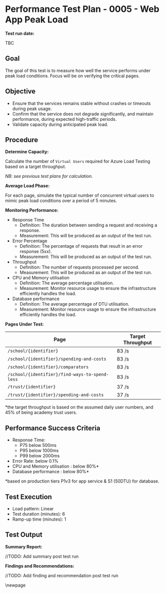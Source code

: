 ﻿# Performance Test Plan - 0005 - Web App Peak Load

**Test run date:**

TBC

## Goal

The goal of this test is to measure how well the service performs under peak load conditions. Focus will be on verifying the critical pages.

## Objective

- Ensure that the services remains stable without crashes or timeouts during peak usage.
- Confirm that the service does not degrade significantly, and maintain performance, during expected high-traffic periods.
- Validate capacity during anticipated peak load.

## Procedure

**Determine Capacity:**

Calculate the number of `Virtual Users` required for Azure Load Testing based on a target throughput.

_NB: see previous test plans for calculation._

**Average Load Phase:**

For each page, simulate the typical number of concurrent virtual users to mimic peak load conditions over a period of 5 minutes.

**Monitoring Performance:**

- Response Time
  - Definition: The duration between sending a request and receiving a response.
  - Measurement: This will be produced as an output of the test run.
- Error Percentage
  - Definition: The percentage of requests that result in an error response (5xx).
  - Measurement: This will be produced as an output of the test run.
- Throughput
  - Definition: The number of requests processed per second.
  - Measurement: This will be produced as an output of the test run.
- CPU and Memory utilisation
  - Definition: The average percentage utilisation.
  - Measurement: Monitor resource usage to ensure the infrastructure efficiently handles the load.
- Database performance
  - Definition: The average percentage of DTU utilisation.
  - Measurement: Monitor resource usage to ensure the infrastructure efficiently handles the load.

**Pages Under Test:**

| Page                                           | Target Throughput |
|------------------------------------------------|-------------------|
| `/school/{identifier}`                         | 83 /s             |
| `/school/{identifier}/spending-and-costs`      | 83 /s             |
| `/school/{identifier}/comparators`             | 83 /s             |
| `/school/{identifier}/find-ways-to-spend-less` | 83 /s             |
| `/trust/{identifier}`                          | 37 /s             |
| `/trust/{identifier}/spending-and-costs`       | 37 /s             |

*the target throughput is based on the assumed daily user numbers, and 45% of being academy trust users.

## Performance Success Criteria

- Response Time:
  - P75 below 500ms
  - P95 below 1000ms
  - P99 below 2000ms
- Error Rate:  below 0.1%
- CPU and Memory utilisation : below 80%*
- Database performance : below 80%*

*based on production tiers P1v3 for app service & S1 (50DTU) for database. 

## Test Execution

- Load pattern: Linear
- Test duration (minutes): 6
- Ramp-up time (minutes): 1

## Test Output

**Summary Report:**

//TODO: Add summary post test run

**Findings and Recommendations:**

//TODO: Add finding and recommendation post test run
<!-- Leave the rest of this page blank -->
\newpage
